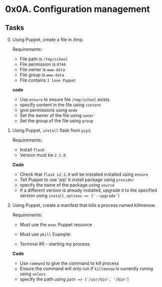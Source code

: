 # 0x0A. Configuration management

## Tasks

0. Using Puppet, create a file in /tmp.

    Requirements:

    - File path is `/tmp/school`
    - File permission is `0744`
    - File owner is `www-data`
    - File group is `www-data`
    - File contains `I love Puppet`

    **code**
    - Use `ensure` to ensure file `/tmp/school` exists
    - specify content in the file using `content`
    - give permissions using `mode`
    - Set the owner of the file using `owner`
    - Set the group of the file using `group`

1. Using Puppet, `install` flask from `pip3`.

    Requirements:

    - Install `flask`
    - Version must be `2.1.0`

    **Code**
    - Check that `flask v2.1.0` will be installed installed using `ensure`
    - Tell Puppet to use 'pip' ti install package using `provider`
    - specify the name of the package using `source`
    - If a different version is already installed, upgrade it to the specified version using `install_options => ['--upgrade']`

2. Using Puppet, create a manifest that kills a process named killmenow.

    Requirements:

    - Must use the `exec` Puppet resource
    - Must use `pkill`
    Example:

    - Terminal #0 - starting my process

    **Code**
    - Use `command` to give the command to kill process
    - Ensure the command will only run if `killmenow` is currently runing using `unless`
    - specify the path using `path => ['/usr/bin', '/bin']`
